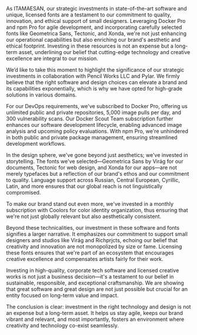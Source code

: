 As  ITAMAESAN, our strategic investments in state-of-the-art software and unique, licensed fonts are a testament to our commitment to quality, innovation, and ethical support of small designers. Leveraging Docker Pro and npm Pro for agile development, and incorporating carefully selected fonts like Geometrica Sans, Tectonic, and Xonda, we're not just enhancing our operational capabilities but also enriching our brand's aesthetic and ethical footprint. Investing in these resources is not an expense but a long-term asset, underlining our belief that cutting-edge technology and creative excellence are integral to our mission.

We’d like to take this moment to highlight the significance of our strategic investments in collaboration with Pencil Works LLC and Pylar. We firmly believe that the right software and design choices can elevate a brand and its capabilities exponentially, which is why we have opted for high-grade solutions in various domains.

For our DevOps requirements, we've subscribed to Docker Pro, offering us unlimited public and private repositories, 5,000 image pulls per day, and 300 vulnerability scans. Our Docker Scout Team subscription further enhances our software development lifecycle, enabling advanced image analysis and upcoming policy evaluations. With npm Pro, we're unhindered in both public and private package management, ensuring streamlined development workflows.

In the design sphere, we've gone beyond just aesthetics; we've invested in storytelling. The fonts we've selected—Geometrica Sans by Virág for our documents, Tectonic for web design, and Xonda for our apps—are not merely typefaces but a reflection of our brand's ethos and our commitment to quality. Language support across Russian, Central European, Cyrillic, Latin, and more ensures that our global reach is not linguistically compromised.

To make our brand stand out even more, we've invested in a monthly subscription with Coolors for color identity organization, thus ensuring that we're not just globally relevant but also aesthetically consistent.

Beyond these technicalities, our investment in these software and fonts signifies a larger narrative. It emphasizes our commitment to support small designers and studios like Virág and Richprjcts, echoing our belief that creativity and innovation are not monopolized by size or fame. Licensing these fonts ensures that we're part of an ecosystem that encourages creative excellence and compensates artists fairly for their work.

Investing in high-quality, corporate tech software and licensed creative works is not just a business decision—it's a testament to our belief in sustainable, responsible, and exceptional craftsmanship. We are showing that great software and great design are not just possible but crucial for an entity focused on long-term value and impact.

The conclusion is clear: investment in the right technology and design is not an expense but a long-term asset. It helps us stay agile, keeps our brand vibrant and relevant, and most importantly, fosters an environment where creativity and technology co-exist seamlessly.
